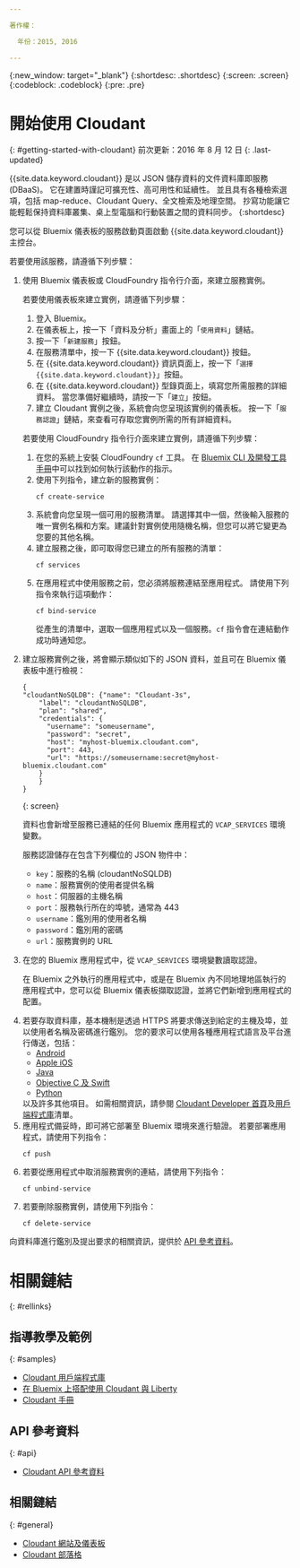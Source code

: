 ```yaml
---

著作權：

  年份：2015, 2016

---
```


{:new_window: target="_blank"}
{:shortdesc: .shortdesc}
{:screen: .screen}
{:codeblock: .codeblock}
{:pre: .pre}

# 開始使用 Cloudant
{: #getting-started-with-cloudant}
前次更新：2016 年 8 月 12 日
{: .last-updated}

{{site.data.keyword.cloudant}} 是以 JSON 儲存資料的文件資料庫即服務 (DBaaS)。
它在建置時謹記可擴充性、高可用性和延續性。
並且具有各種檢索選項，包括 map-reduce、Cloudant Query、全文檢索及地理空間。
抄寫功能讓它能輕鬆保持資料庫叢集、桌上型電腦和行動裝置之間的資料同步。
{:shortdesc}

您可以從 Bluemix 儀表板的服務啟動頁面啟動 {{site.data.keyword.cloudant}} 主控台。

若要使用該服務，請遵循下列步驟：
<ol>
<li>使用 Bluemix 儀表板或 CloudFoundry 指令行介面，來建立服務實例。
<p>若要使用儀表板來建立實例，請遵循下列步驟：
<ol>
<li>登入 Bluemix。</li>
<li>在儀表板上，按一下「資料及分析」畫面上的「<code>使用資料</code>」鏈結。</li>
<li>按一下「<code>新建服務</code>」按鈕。</li>
<li>在服務清單中，按一下 {{site.data.keyword.cloudant}} 按鈕。</li>
<li>在 {{site.data.keyword.cloudant}} 資訊頁面上，按一下「<code>選擇 {{site.data.keyword.cloudant}}</code>」按鈕。</li>
<li>在 {{site.data.keyword.cloudant}} 型錄頁面上，填寫您所需服務的詳細資料。
當您準備好繼續時，請按一下「<code>建立</code>」按鈕。</li>
<li>建立 Cloudant 實例之後，系統會向您呈現該實例的儀表板。
按一下「<code>服務認證</code>」鏈結，來查看可存取您實例所需的所有詳細資料。</li>
</ol>
</p>
<p>若要使用 CloudFoundry 指令行介面來建立實例，請遵循下列步驟：
<ol>
<li>在您的系統上安裝 CloudFoundry <code>cf</code> 工具。
在 <a href="https://console.ng.bluemix.net/docs/cli/index.html">Bluemix CLI 及開發工具手冊</a>中可以找到如何執行該動作的指示。</li>
<li>使用下列指令，建立新的服務實例：<br/>
<pre><code>cf create-service</code></pre></li>
<li>系統會向您呈現一個可用的服務清單。
請選擇其中一個，然後輸入服務的唯一實例名稱和方案。建議針對實例使用隨機名稱，但您可以將它變更為您要的其他名稱。</li>
<li>建立服務之後，即可取得您已建立的所有服務的清單：<br/>
<pre><code>cf services</code></pre></li>
<li>在應用程式中使用服務之前，您必須將服務連結至應用程式。
請使用下列指令來執行這項動作：<br/>
<pre><code>cf bind-service</code></pre>
從產生的清單中，選取一個應用程式以及一個服務。<code>cf</code> 指令會在連結動作成功時通知您。</li>
</ol>
</p>
</li>
<li><p>建立服務實例之後，將會顯示類似如下的 JSON 資料，並且可在 Bluemix 儀表板中進行檢視：<br/>
<pre><code>{
"cloudantNoSQLDB": {"name": "Cloudant-3s",
    "label": "cloudantNoSQLDB",
    "plan": "shared",
    "credentials": {
      "username": "someusername",
      "password": "secret",
      "host": "myhost-bluemix.cloudant.com",
      "port": 443,
      "url": "https://someusername:secret@myhost-bluemix.cloudant.com"
    }
    }
}</code></pre></p>
{: screen}
<p>資料也會新增至服務已連結的任何 Bluemix 應用程式的 <code>VCAP_SERVICES</code> 環境變數。</p>
<p>服務認證儲存在包含下列欄位的 JSON 物件中：
<ul>
<li><code>key</code>：服務的名稱 (cloudantNoSQLDB)</li>
<li><code>name</code>：服務實例的使用者提供名稱</li>
<li><code>host</code>：伺服器的主機名稱</li>
<li><code>port</code>：服務執行所在的埠號，通常為 443</li>
<li><code>username</code>：鑑別用的使用者名稱</li>
<li><code>password</code>：鑑別用的密碼</li>
<li><code>url</code>：服務實例的 URL</li>
</ul></li>
<li><p>在您的 Bluemix 應用程式中，從 <code>VCAP_SERVICES</code> 環境變數讀取認證。</p>
<p>在 Bluemix 之外執行的應用程式中，或是在 Bluemix 內不同地理地區執行的應用程式中，您可以從 Bluemix 儀表板擷取認證，並將它們新增到應用程式的配置。</p>
</li>
<li>若要存取資料庫，基本機制是透過 HTTPS 將要求傳送到給定的主機及埠，並以使用者名稱及密碼進行鑑別。
您的要求可以使用各種應用程式語言及平台進行傳送，包括：
<ul>
<li><a href="https://github.com/cloudant/sync-android">Android</a></li>
<li><a href="https://github.com/cloudant/CDTDatastore">Apple iOS</a></li>
<li><a href="https://github.com/cloudant/java-cloudant">Java</a></li>
<li><a href="https://github.com/cloudant/objective-cloudant">Objective C 及 Swift</a></li>
<li><a href="https://github.com/cloudant/python-cloudant">Python</a></li>
</ul>
以及許多其他項目。
如需相關資訊，請參閱 <a href="https://cloudant.com/for-developers/">Cloudant Developer 首頁</a>及<a href="http://docs.cloudant.com/libraries.html">用戶端程式庫</a>清單。
</li>
<li>應用程式備妥時，即可將它部署至 Bluemix 環境來進行驗證。
若要部署應用程式，請使用下列指令：<br/>
<pre><code>cf push</code></pre></li>
<li>若要從應用程式中取消服務實例的連結，請使用下列指令：<br/>
<pre><code>cf unbind-service</code></pre></li>
<li>若要刪除服務實例，請使用下列指令：<br/>
<pre><code>cf delete-service</code></pre></li>
</ol>

向資料庫進行鑑別及提出要求的相關資訊，提供於 [API 參考資料](https://docs.cloudant.com/api.html)。

# 相關鏈結
{: #rellinks}

## 指導教學及範例
{: #samples}

* [Cloudant 用戶端程式庫](https://docs.cloudant.com/libraries.html)
* [在 Bluemix 上搭配使用 Cloudant 與 Liberty](https://developer.ibm.com/bluemix/2014/07/08/cloudant_on_bluemix/)
* [Cloudant 手冊](https://docs.cloudant.com/guides.html)

## API 參考資料
{: #api}

* [Cloudant API 參考資料](https://docs.cloudant.com/api.html)

## 相關鏈結
{: #general}

* [Cloudant 網站及儀表板](https://cloudant.com/)
* [Cloudant 部落格](https://cloudant.com/blog)
